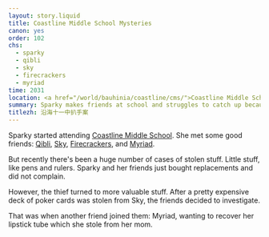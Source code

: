 ```yaml
---
layout: story.liquid
title: Coastline Middle School Mysteries
canon: yes
order: 102
chs:
  - sparky
  - qibli
  - sky
  - firecrackers
  - myriad
time: 2031
location: <a href="/world/bauhinia/coastline/cms/">Coastline Middle School</a>
summary: Sparky makes friends at school and struggles to catch up because she received like. Zero elementary school education. Also there's a kleptomaniac who keeps stealing her pens.
titlezh: 沿海十一中扒手案
---
```


Sparky started attending [Coastline Middle School](/world/bauhinia/coastline/cms/). She met some good friends: [Qibli](/characters/qibli/), [Sky](/characters/sky/), [Firecrackers](/characters/firecrackers/), and [Myriad](/characters/myriad/).

But recently there's been a huge number of cases of stolen stuff. Little stuff, like pens and rulers. Sparky and her friends just bought replacements and did not complain.

However, the thief turned to more valuable stuff. After a pretty expensive deck of poker cards was stolen from Sky, the friends decided to investigate.

That was when another friend joined them: Myriad, wanting to recover her lipstick tube which she stole from her mom.
